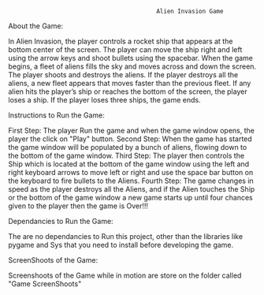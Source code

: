                                               Alien Invasion Game

About the Game:

In Alien Invasion, the player controls a rocket ship that appears
at the bottom center of the screen. The player can move the ship
right and left using the arrow keys and shoot bullets using the
spacebar. When the game begins, a fleet of aliens fills the sky
and moves across and down the screen. The player shoots and
destroys the aliens. If the player destroys all the aliens, a new fleet
appears that moves faster than the previous fleet. If any alien hits
the player’s ship or reaches the bottom of the screen, the player
loses a ship. If the player loses three ships, the game ends.

Instructions to Run the Game:

First Step: The player Run the game and when the game window opens, the player the click on "Play" button.
Second Step: When the game has started the game window will be populated by a bunch of aliens, flowing down to the bottom of the game window.
Third Step: The player then controls the Ship which is located at the bottom of the game window using the left and right keyboard arrows to move left or right
and use the space bar button on the keyboard to fire bullets to the Aliens.
Fourth Step: The game changes in speed as the player destroys all the Aliens, and if the Alien touches the Ship or the bottom of the game window a new game starts
up until four chances given to the player then the game is Over!!!

Dependancies to Run the Game:

The are no dependancies to Run this project, other than the libraries like pygame and Sys that you need to install before developing the game.

ScreenShoots of the Game:

Screenshoots of the Game while in motion are store on the folder called "Game ScreenShoots"


